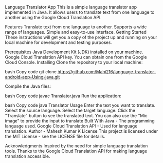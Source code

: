 Language Translator App
This is a simple language translator app implemented in Java. It allows users to translate text from one language to another using the Google Cloud Translation API.

Features
Translate text from one language to another.
Supports a wide range of languages.
Simple and easy-to-use interface.
Getting Started
These instructions will get you a copy of the project up and running on your local machine for development and testing purposes.

Prerequisites
Java Development Kit (JDK) installed on your machine.
Google Cloud Translation API key. You can obtain one from the Google Cloud Console.
Installing
Clone the repository to your local machine:

bash
Copy code
git clone https://github.com/Mahi216/language-translator-android-app-Using-java.git

Compile the Java files:

bash
Copy code
javac Translator.java
Run the application:

bash
Copy code
java Translator
Usage
Enter the text you want to translate.
Select the source language.
Select the target language.
Click the "Translate" button to see the translated text.
You can also use the "Mic image" to provide the input to translate
Built With
Java - The programming language used.
Google Cloud Translation API - Used for language translation.
Author - Mahesh Kumar K
License
This project is licensed under the MIT License - see the LICENSE file for details.

Acknowledgments
Inspired by the need for simple language translation tools.
Thanks to the Google Cloud Translation API for making language translation accessible.

